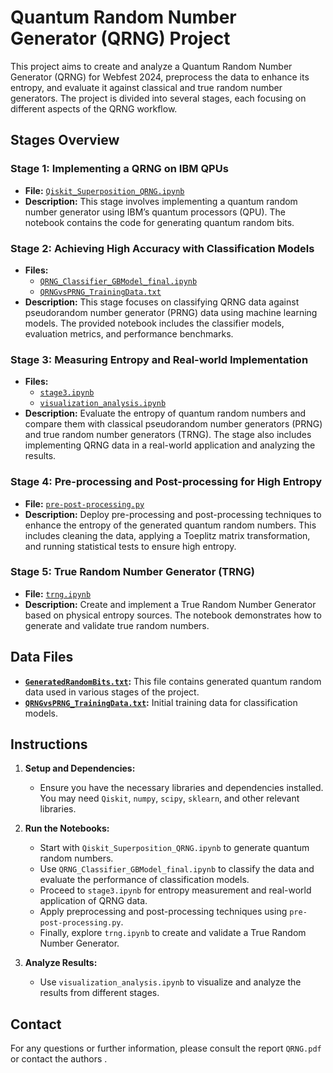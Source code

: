 # Quantum Random Number Generator (QRNG) Project

This project aims to create and analyze a Quantum Random Number Generator (QRNG) for Webfest 2024, preprocess the data to enhance its entropy, and evaluate it against classical and true random number generators. The project is divided into several stages, each focusing on different aspects of the QRNG workflow.

## Stages Overview

### **Stage 1: Implementing a QRNG on IBM QPUs**
- **File:** [`Qiskit_Superposition_QRNG.ipynb`](Qiskit_Superposition_QRNG.ipynb)
- **Description:** This stage involves implementing a quantum random number generator using IBM’s quantum processors (QPU). The notebook contains the code for generating quantum random bits.

### **Stage 2: Achieving High Accuracy with Classification Models**
- **Files:** 
  - [`QRNG_Classifier_GBModel_final.ipynb`](QRNG_Classifier_GBModel_final.ipynb)
  - [`QRNGvsPRNG_TrainingData.txt`](QRNGvsPRNG_TrainingData.txt)
- **Description:** This stage focuses on classifying QRNG data against pseudorandom number generator (PRNG) data using machine learning models. The provided notebook includes the classifier models, evaluation metrics, and performance benchmarks.

### **Stage 3: Measuring Entropy and Real-world Implementation**
- **Files:**
  - [`stage3.ipynb`](stage3.ipynb)
  - [`visualization_analysis.ipynb`](visualization_analysis.ipynb)
- **Description:** Evaluate the entropy of quantum random numbers and compare them with classical pseudorandom number generators (PRNG) and true random number generators (TRNG). The stage also includes implementing QRNG data in a real-world application and analyzing the results.

### **Stage 4: Pre-processing and Post-processing for High Entropy**
- **File:** [`pre-post-processing.py`](pre-post-processing.py)
- **Description:** Deploy pre-processing and post-processing techniques to enhance the entropy of the generated quantum random numbers. This includes cleaning the data, applying a Toeplitz matrix transformation, and running statistical tests to ensure high entropy.

### **Stage 5: True Random Number Generator (TRNG)**
- **File:** [`trng.ipynb`](trng.ipynb)
- **Description:** Create and implement a True Random Number Generator based on physical entropy sources. The notebook demonstrates how to generate and validate true random numbers.

## Data Files
- **[`GeneratedRandomBits.txt`](GeneratedRandomBits.txt):** This file contains generated quantum random data used in various stages of the project.
- **[`QRNGvsPRNG_TrainingData.txt`](QRNGvsPRNG_TrainingData.txt):** Initial training data for classification models.

## Instructions

1. **Setup and Dependencies:**
   - Ensure you have the necessary libraries and dependencies installed. You may need `Qiskit`, `numpy`, `scipy`, `sklearn`, and other relevant libraries.

2. **Run the Notebooks:**
   - Start with `Qiskit_Superposition_QRNG.ipynb` to generate quantum random numbers.
   - Use `QRNG_Classifier_GBModel_final.ipynb` to classify the data and evaluate the performance of classification models.
   - Proceed to `stage3.ipynb` for entropy measurement and real-world application of QRNG data.
   - Apply preprocessing and post-processing techniques using `pre-post-processing.py`.
   - Finally, explore `trng.ipynb` to create and validate a True Random Number Generator.

3. **Analyze Results:**
   - Use `visualization_analysis.ipynb` to visualize and analyze the results from different stages.

## Contact
For any questions or further information,  please consult the report `QRNG.pdf ` or contact the authors . 


